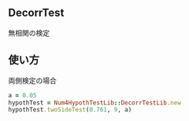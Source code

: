 DecorrTest
----------
無相関の検定

## 使い方

両側検定の場合

```ruby
a = 0.05
hypothTest = Num4HypothTestLib::DecorrTestLib.new
hypothTest.twoSideTest(0.761, 9, a)
```


